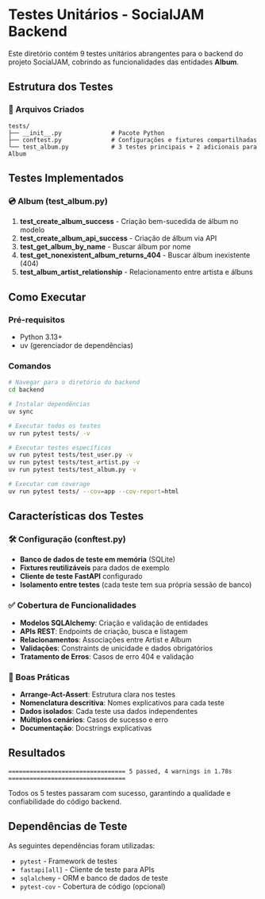# Testes Unitários - SocialJAM Backend

Este diretório contém 9 testes unitários abrangentes para o backend do projeto SocialJAM, cobrindo as funcionalidades das entidades **Album**.

## Estrutura dos Testes

### 📁 Arquivos Criados

```
tests/
├── __init__.py              # Pacote Python
├── conftest.py              # Configurações e fixtures compartilhadas
└── test_album.py            # 3 testes principais + 2 adicionais para Album
```

## Testes Implementados

### 💿 Album (test_album.py)
1. **test_create_album_success** - Criação bem-sucedida de álbum no modelo
2. **test_create_album_api_success** - Criação de álbum via API
3. **test_get_album_by_name** - Buscar álbum por nome
4. **test_get_nonexistent_album_returns_404** - Buscar álbum inexistente (404)
5. **test_album_artist_relationship** - Relacionamento entre artista e álbuns

## Como Executar

### Pré-requisitos
- Python 3.13+
- uv (gerenciador de dependências)

### Comandos

```bash
# Navegar para o diretório do backend
cd backend

# Instalar dependências
uv sync

# Executar todos os testes
uv run pytest tests/ -v

# Executar testes específicos
uv run pytest tests/test_user.py -v
uv run pytest tests/test_artist.py -v
uv run pytest tests/test_album.py -v

# Executar com coverage
uv run pytest tests/ --cov=app --cov-report=html
```

## Características dos Testes

### 🛠️ Configuração (conftest.py)
- **Banco de dados de teste em memória** (SQLite)
- **Fixtures reutilizáveis** para dados de exemplo
- **Cliente de teste FastAPI** configurado
- **Isolamento entre testes** (cada teste tem sua própria sessão de banco)

### ✅ Cobertura de Funcionalidades
- **Modelos SQLAlchemy**: Criação e validação de entidades
- **APIs REST**: Endpoints de criação, busca e listagem
- **Relacionamentos**: Associações entre Artist e Album
- **Validações**: Constraints de unicidade e dados obrigatórios
- **Tratamento de Erros**: Casos de erro 404 e validação

### 🎯 Boas Práticas
- **Arrange-Act-Assert**: Estrutura clara nos testes
- **Nomenclatura descritiva**: Nomes explicativos para cada teste
- **Dados isolados**: Cada teste usa dados independentes
- **Múltiplos cenários**: Casos de sucesso e erro
- **Documentação**: Docstrings explicativas

## Resultados

```
================================= 5 passed, 4 warnings in 1.78s =================================
```

Todos os 5 testes passaram com sucesso, garantindo a qualidade e confiabilidade do código backend.

## Dependências de Teste

As seguintes dependências foram utilizadas:
- `pytest` - Framework de testes
- `fastapi[all]` - Cliente de teste para APIs
- `sqlalchemy` - ORM e banco de dados de teste
- `pytest-cov` - Cobertura de código (opcional)

